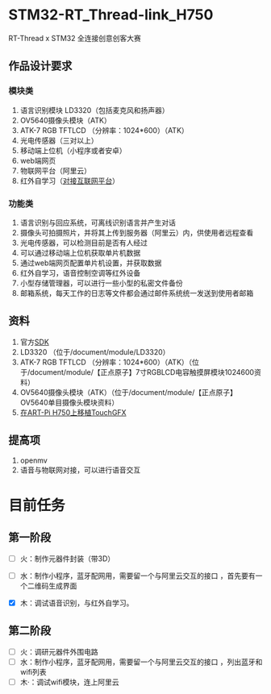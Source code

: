 # STM32-RT_Thread-link_H750
RT-Thread x STM32 全连接创意创客大赛

## 作品设计要求

### 模块类

1.  语言识别模块 LD3320（包括麦克风和扬声器）
2.  OV5640摄像头模块（ATK）
3.  ATK-7 RGB TFTLCD （分辨率：1024*600）（ATK）
4.  光电传感器（三对以上）
5.  移动端上位机（小程序或者安卓）
6.  web端网页
7.  物联网平台（阿里云）
8.  红外自学习（[对接互联网平台](https://irext.net/)）

### 功能类

1.  语言识别与回应系统，可离线识别语言并产生对话
2.  摄像头可拍摄照片，并将其上传到服务器（阿里云）内，供使用者远程查看
3.  光电传感器，可以检测目前是否有人经过
4.  可以通过移动端上位机获取单片机数据
5.  通过web端网页配置单片机设置，并获取数据
6.  红外自学习，语音控制空调等红外设备
7.  小型存储管理器，可以进行一些小型的私密文件备份
8.  邮箱系统，每天工作的日志等文件都会通过邮件系统统一发送到使用者邮箱

## 资料

1.  官方[SDK](https://github.com/RT-Thread-Studio/sdk-bsp-stm32h750-realthread-artpi)
2.  LD3320 （位于/document/module/LD3320）
3.  ATK-7 RGB TFTLCD （分辨率：1024*600）（ATK）（位于/document/module/【正点原子】7寸RGBLCD电容触摸屏模块1024600资料）
4.  OV5640摄像头模块（ATK）（位于/document/module/【正点原子】OV5640单目摄像头模块资料）
5.  [在ART-Pi H750上移植TouchGFX](https://blog.csdn.net/sinat_31039061/article/details/108599356)

## 提高项

1.  openmv
2.  语音与物联网对接，可以进行语音交互



# 目前任务

## 第一阶段

-   [ ] 火：制作元器件封装（带3D）																
-   [ ] 水：制作小程序，蓝牙配网用，需要留一个与阿里云交互的接口 ，首先要有一个二维码生成界面        
-   [x] 木：调试语音识别，与红外自学习。                                           



## 第二阶段

-   [ ] 火：调研元器件外围电路																
-   [ ] 水：制作小程序，蓝牙配网用，需要留一个与阿里云交互的接口 ，列出蓝牙和wifi列表       
-   [ ] 木·：调试wifi模块，连上阿里云